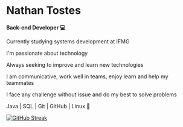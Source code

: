 # Nathan Tostes

**Back-end Developer 💻**

<p>Currently studying systems development at IFMG </p>
<p>I'm passionate about technology </p>
<p>Always seeking to improve and learn new technologies</p>
<p>I am communicative, work well in teams, enjoy learn and help my teammates</p>
<p>I face any challenge without issue and do my best to solve problems </p>

<p>Java | SQL | Git | GitHub | Linux 🐧</p>

[![GitHub Streak](https://streak-stats.demolab.com/?user=NathanTostes&theme=dark)](https://git.io/streak-stats)
